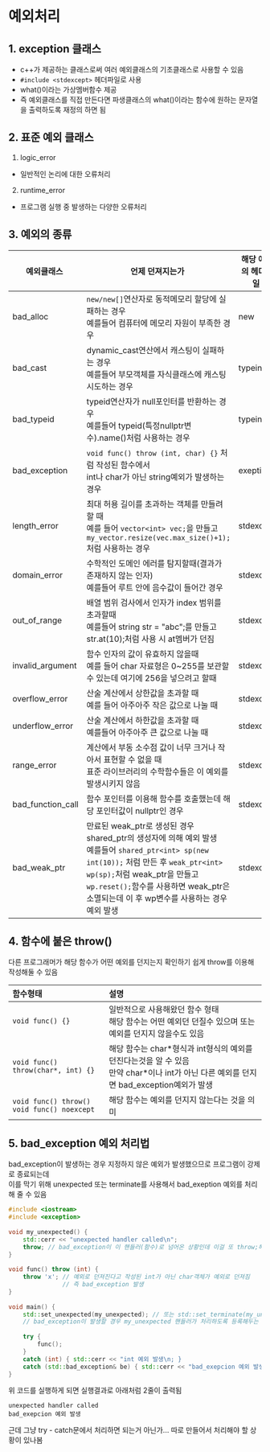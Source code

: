 # 예외처리

## 1. exception 클래스

- c++가 제공하는 클래스로써 여러 예외클래스의 기초클래스로 사용할 수 있음
- `#include <stdexcept>` 헤더파일로 사용
- what()이라는 가상멤버함수 제공
- 즉 예외클래스를 직접 만든다면 파생클래스의 what()이라는 함수에 원하는 문자열을 출력하도록 재정의 하면 됨

## 2. 표준 예외 클래스

1) logic\_error
- 일반적인 논리에 대한 오류처리
2) runtime\_error
- 프로그램 실행 중 발생하는 다양한 오류처리

## 3. 예외의 종류

| 예외클래스  | 언제 던져지는가  | 해당 예외의 헤더파일  |
| --- | --- | --- |
| bad\_alloc | `new/new[]`연산자로 동적메모리 할당에 실패하는 경우</br>예를들어 컴퓨터에 메모리 자원이 부족한 경우 | new |
| bad\_cast | dynamic\_cast연산에서 캐스팅이 실패하는 경우</br>예를들어 부모객체를 자식클래스에 캐스팅 시도하는 경우 | typeinfo |
| bad\_typeid | typeid연산자가 null포인터를 반환하는 경우</br>예를들어 typeid(특정nullptr변수).name()처럼 사용하는 경우 | typeinfo |
| bad\_exception | `void func() throw (int, char) {}` 처럼 작성된 함수에서</br>int나 char가 아닌 string예외가 발생하는 경우 | exeption |
| length\_error | 최대 허용 길이를 초과하는 객체를 만들려 할 때</br>예를 들어 `vector<int> vec;`을 만들고 `my_vector.resize(vec.max_size()+1);` 처럼 사용하는 경우 | stdexcept |
| domain\_error | 수학적인 도메인 에러를 탐지할때(결과가 존재하지 않는 인자)</br>예를들어 루트 안에 음수값이 들어간 경우 | stdexcept |
| out\_of\_range | 배열 범위 검사에서 인자가 index 범위를 초과할때</br>예를들어 string str = "abc";를 만들고 str.at(10);처럼 사용 시 at멤버가 던짐 | stdexcept |
| invalid\_argument | 함수 인자의 값이 유효하지 않을때</br>예를 들어 char 자료형은 0~255를 보관할 수 있는데   여기에 256을 넣으려고 할때 | stdexcept |
| overflow\_error | 산술 계산에서 상한값을 초과할 때</br>예를 들어 아주아주 작은 값으로 나눌 때 | stdexcept |
| underflow\_error | 산술 계산에서 하한값을 초과할 때</br>예를들어 아주아주 큰 값으로 나눌 때 | stdexcept |
| range\_error | 계산에서 부동 소수점 값이 너무 크거나 작아서 표현할 수 없을 때</br>표준 라이브러리의 수학함수들은 이 예외를 발생시키지 않음 | stdexcept |
| bad\_function\_call | 함수 포인터를 이용해 함수를 호출했는데 해당 포인터값이 nullptr인 경우 | stdexcept |
| bad\_weak\_ptr | 만료된 weak\_ptr로 생성된 경우 shared\_ptr의 생성자에 의해 예외 발생</br>예를들어 `shared_ptr<int> sp(new int(10));` 처럼 만든 후 `weak_ptr<int> wp(sp);`처럼 weak\_ptr을 만들고 `wp.reset();`함수를 사용하면 weak\_ptr은 소멸되는데 이 후 wp변수를 사용하는 경우 예외 발생 | stdexcept |

## 4. 함수에 붙은 throw()

다른 프로그래머가 해당 함수가 어떤 예외를 던지는지 확인하기 쉽게 throw를 이용해 작성해둘 수 있음

| 함수형태 | 설명 |
|:--- |:--- |
| `void func() {}` | 일반적으로 사용해왔던 함수 형태</br>해당 함수는 어떤 예외던 던질수 있으며 또는 예외를 던지지 않을수도 있음    |
| `void func() throw(char*, int) {}` | 해당 함수는 char\*형식과 int형식의 예외를 던진다는것을 알 수 있음</br>만약 char\*이나 int가 아닌 다른 예외를 던지면 bad_exception예외가 발생  |
| `void func() throw()`</br> `void func() noexcept` | 해당 함수는 예외를 던지지 않는다는 것을 의미 |

## 5.  bad_exception 예외 처리법

bad\_exception이 발생하는 경우 지정하지 않은 예외가 발생했으므로 프로그램이 강제로 종료되는데  
이를 막기 위해 unexpected 또는 terminate를 사용해서 bad\_exeption 예외를 처리해 줄 수 있음
```C++
#include <iostream>  
#include <exception>    
  
void my_unexpected() {  
	std::cerr << "unexpected handler called\n";  
	throw; // bad_exception이 이 핸들러(함수)로 넘어온 상황인데 이걸 또 throw;해주면 또 상위함수로 던져질테니 아래의 메인함수로 던져짐  
}  
    
void func() throw (int) {  
	throw 'x'; // 예외로 던져진다고 작성된 int가 아닌 char객체가 예외로 던져짐
			   // 즉 bad_exception 발생  
}    
  
void main() {  
	std::set_unexpected(my_unexpected); // 또는 std::set_terminate(my_unexpected);
	// bad_exception이 발생할 경우 my_unexpected 핸들러가 처리하도록 등록해두는 것  
    
	try {  
		func();  
	}  
	catch (int) { std::cerr << "int 예외 발생\n; }  
	catch (std::bad_exception& be) { std::cerr << "bad_exepcion 예외 발생\n; }  
}
```

위 코드를 실행하게 되면 실행결과로 아래처럼 2줄이 출력됨
```
unexpected handler called
bad_exepcion 예외 발생
```

근데 그냥 try - catch문에서 처리하면 되는거 아닌가... 따로 만들어서 처리해야 할 상황이 있나봄